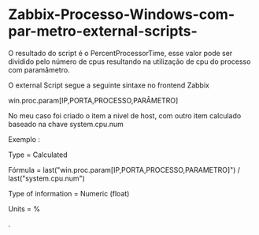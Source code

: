 # Zabbix-Processo-Windows-com-par-metro-external-scripts-

O resultado do script é o PercentProcessorTime, esse valor pode ser dividido pelo número de cpus resultando na utilização de cpu do processo com paramâmetro.

O external Script segue a seguinte sintaxe no frontend Zabbix

win.proc.param[IP,PORTA,PROCESSO,PARÂMETRO]

No meu caso foi criado o item a nivel de host, com outro item calculado baseado na chave system.cpu.num


Exemplo :

Type = Calculated

Fórmula = last("win.proc.param[IP,PORTA,PROCESSO,PARAMETRO]") / last("system.cpu.num")

Type of information = Numeric (float)

Units = %

.
